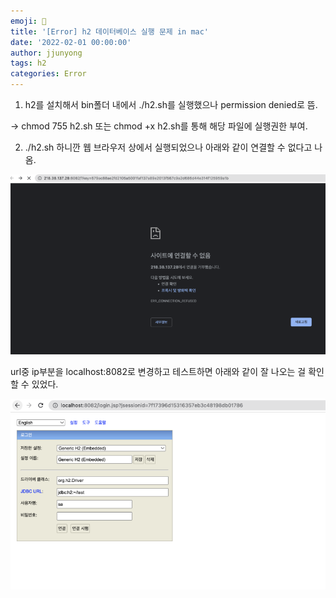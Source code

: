 ```yaml
---
emoji: 🧢
title: '[Error] h2 데이터베이스 실행 문제 in mac'
date: '2022-02-01 00:00:00'
author: jjunyong
tags: h2
categories: Error
---
```


1. h2를 설치해서 bin폴더 내에서 ./h2.sh를 실행했으나 permission denied로 뜸.

-> chmod 755 h2.sh 또는 chmod +x h2.sh를 통해 해당 파일에 실행권한 부여.

2. ./h2.sh 하니깐 웹 브라우저 상에서 실행되었으나 아래와 같이 연결할 수 없다고 나옴.

![image1](./image1.png)

url중 ip부분을 localhost:8082로 변경하고 테스트하면 아래와 같이 잘 나오는 걸 확인할 수 있었다.

![image2](./image2.png)
